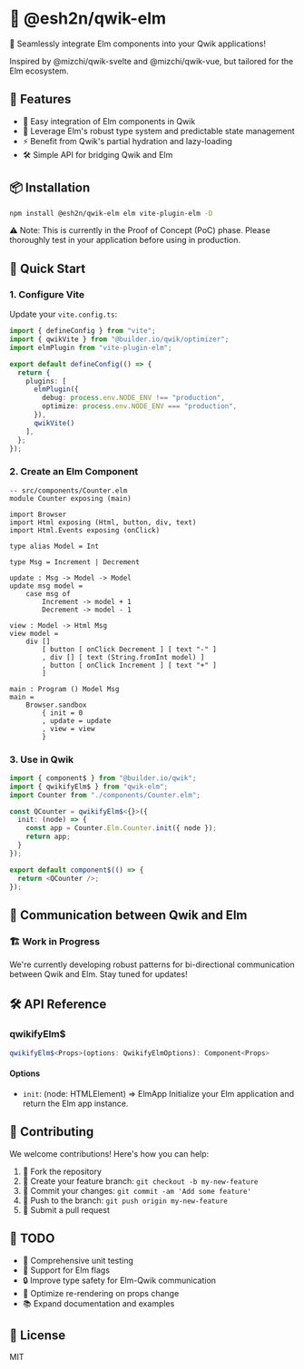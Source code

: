 # 🌳 @esh2n/qwik-elm

🚀 Seamlessly integrate Elm components into your Qwik applications!

Inspired by @mizchi/qwik-svelte and @mizchi/qwik-vue, but tailored for the Elm ecosystem.

## 🌟 Features

- 🔗 Easy integration of Elm components in Qwik
- 🧠 Leverage Elm's robust type system and predictable state management
- ⚡ Benefit from Qwik's partial hydration and lazy-loading
- 🛠 Simple API for bridging Qwik and Elm

## 📦 Installation

```bash
npm install @esh2n/qwik-elm elm vite-plugin-elm -D
```

⚠️ Note: This is currently in the Proof of Concept (PoC) phase. Please thoroughly test in your application before using in production.

## 🚀 Quick Start

### 1. Configure Vite

Update your `vite.config.ts`:

```typescript
import { defineConfig } from "vite";
import { qwikVite } from "@builder.io/qwik/optimizer";
import elmPlugin from "vite-plugin-elm";

export default defineConfig(() => {
  return {
    plugins: [
      elmPlugin({
        debug: process.env.NODE_ENV !== "production",
        optimize: process.env.NODE_ENV === "production",
      }),
      qwikVite()
    ],
  };
});
```

### 2. Create an Elm Component

```plaintext
-- src/components/Counter.elm
module Counter exposing (main)

import Browser
import Html exposing (Html, button, div, text)
import Html.Events exposing (onClick)

type alias Model = Int

type Msg = Increment | Decrement

update : Msg -> Model -> Model
update msg model =
    case msg of
        Increment -> model + 1
        Decrement -> model - 1

view : Model -> Html Msg
view model =
    div []
        [ button [ onClick Decrement ] [ text "-" ]
        , div [] [ text (String.fromInt model) ]
        , button [ onClick Increment ] [ text "+" ]
        ]

main : Program () Model Msg
main =
    Browser.sandbox
        { init = 0
        , update = update
        , view = view
        }
```

### 3. Use in Qwik

```typescript
import { component$ } from "@builder.io/qwik";
import { qwikifyElm$ } from "qwik-elm";
import Counter from "./components/Counter.elm";

const QCounter = qwikifyElm$<{}>({
  init: (node) => {
    const app = Counter.Elm.Counter.init({ node });
    return app;
  }
});

export default component$(() => {
  return <QCounter />;
});
```

## 🔄 Communication between Qwik and Elm

### 🏗 Work in Progress

We're currently developing robust patterns for bi-directional communication between Qwik and Elm. Stay tuned for updates!

## 🛠 API Reference

### qwikifyElm$

```typescript
qwikifyElm$<Props>(options: QwikifyElmOptions): Component<Props>
```

#### Options

- `init`: (node: HTMLElement) => ElmApp
Initialize your Elm application and return the Elm app instance.


## 🤝 Contributing

We welcome contributions! Here's how you can help:

1. 🍴 Fork the repository
2. 🌿 Create your feature branch: `git checkout -b my-new-feature`
3. 💾 Commit your changes: `git commit -am 'Add some feature'`
4. 🚀 Push to the branch: `git push origin my-new-feature`
5. 🎉 Submit a pull request


## 📝 TODO

- 🧪 Comprehensive unit testing
- 🚩 Support for Elm flags
- 🔒 Improve type safety for Elm-Qwik communication
- 🔄 Optimize re-rendering on props change
- 📚 Expand documentation and examples

## 📜 License

MIT